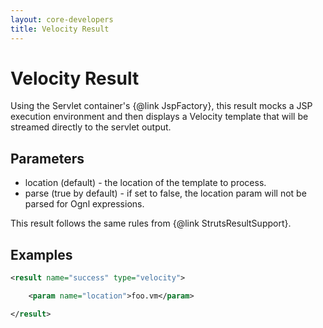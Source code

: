 ```yaml
---
layout: core-developers
title: Velocity Result
---
```


# Velocity Result

Using the Servlet container's {@link JspFactory}, this result mocks a JSP execution environment and then displays
a Velocity template that will be streamed directly to the servlet output.

## Parameters

- location (default) - the location of the template to process.
- parse (true by default) - if set to false, the location param will not be parsed for Ognl expressions.

This result follows the same rules from {@link StrutsResultSupport}.

## Examples

```xml
<result name="success" type="velocity">

    <param name="location">foo.vm</param>

</result>
```
